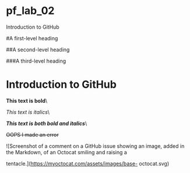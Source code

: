# pf_lab_02
Introduction to GitHub

#A first-level heading

##A second-level heading

###A third-level heading

# Introduction to GitHub

**This text is bold**\

*This text is italics*\

***This text is both bold and italics***\

~~OOPS I made an error~~

![Screenshot of a comment on a GitHub issue showing an
image, added in the Markdown, of an Octocat smiling and
raising a

tentacle.](https://myoctocat.com/assets/images/base-
octocat.svg)
